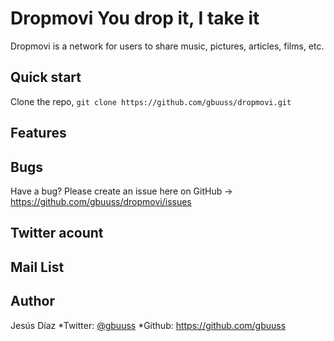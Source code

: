 Dropmovi You drop it, I take it
==============================
Dropmovi is a network for users to share music, pictures, articles, films, etc.

Quick start
----------
Clone the repo, `git clone https://github.com/gbuuss/dropmovi.git`

Features
--------

Bugs
----
Have a bug? Please create an issue here on GitHub -> https://github.com/gbuuss/dropmovi/issues

Twitter acount
--------------

Mail List
---------

Author
------
Jesús Díaz 
*Twitter: <a href="http://www.twitter.com/gbuuss">@gbuuss</a>
*Github: https://github.com/gbuuss